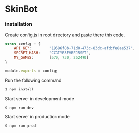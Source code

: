 # SkinBot

### installation

Create config.js in root directory and paste there this code.

```js
const config = {
	API_KEY:     	"19586f8b-71d0-473c-83dc-afdcfe8ae537",
	SECRET_HASH: 	"CCGIYR3FVREJ5SET",
	MY_GAMES: 	 	[570, 730, 252490]
}

module.exports = config;
```

Run the following command
```bash
$ npm install
```


Start server in development mode
```bash
$ npm run dev
```


Start server in production mode
```bash
$ npm run prod
```
